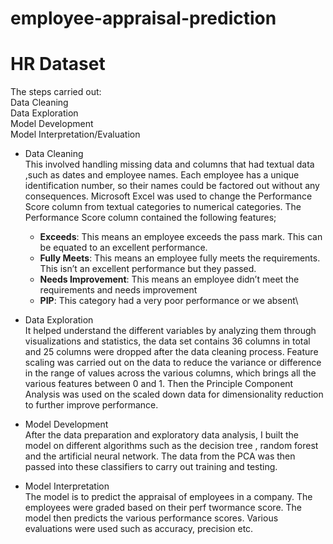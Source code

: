 # employee-appraisal-prediction
# HR Dataset
The steps carried out:\
Data Cleaning\
Data Exploration\
Model Development\
Model Interpretation/Evaluation
*	Data Cleaning\
This involved handling missing data and columns that had textual data ,such as  dates and employee names. Each employee has a unique identification number, so their names could be factored out without any consequences. Microsoft Excel was used to change the Performance Score column from textual categories to numerical categories. The Performance Score column contained the following features;
    * **Exceeds**: This means an employee exceeds the pass mark. This can be equated to an excellent performance.
    * **Fully Meets**: This means an employee fully meets the requirements. This isn’t an excellent performance but they passed.
    * **Needs Improvement**: This means an employee didn’t meet the requirements and needs improvement
    * **PIP**: This category had a very poor performance or we absent\

*	Data Exploration\
It helped understand the different variables by analyzing them through visualizations and statistics, the data set contains 36 columns in total and 25 columns were dropped after the data cleaning process. Feature scaling was carried out on the data to reduce the variance or difference in the range of values across the various columns, which brings all the various features between 0 and 1. Then the Principle Component Analysis was used on the scaled down data for dimensionality reduction to further improve performance.
*	Model Development\
After the data preparation and exploratory data analysis, I built the model on different algorithms such as the   decision tree , random forest and the artificial neural network. The data from the PCA was then passed into these classifiers to carry out training and testing.
*	Model Interpretation\
The model is to predict the appraisal of employees in a company. The employees were graded based on their perf twormance score. The model then predicts the various performance scores. Various evaluations were used such as accuracy, precision etc. 



